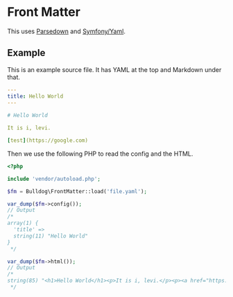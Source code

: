 # Front Matter

This uses [Parsedown](http://parsedown.org/) and 
[Symfony/Yaml](https://symfony.com/doc/current/components/yaml.html).

## Example

This is an example source file. It has YAML at the top and Markdown under that.

```yaml
---
title: Hello World
---
    
# Hello World

It is i, levi.

[test](https://google.com)
```

Then we use the following PHP to read the config and the HTML.

```php
<?php

include 'vendor/autoload.php';

$fm = Bulldog\FrontMatter::load('file.yaml');

var_dump($fm->config());
// Output
/*
array(1) {
  'title' =>
  string(11) "Hello World"
}
 */

var_dump($fm->html());
// Output
/*
string(85) "<h1>Hello World</h1><p>It is i, levi.</p><p><a href="https://google.com">test</a></p>"
 */
```

